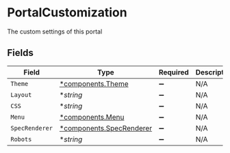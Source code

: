 # PortalCustomization

The custom settings of this portal


## Fields

| Field                                                               | Type                                                                | Required                                                            | Description                                                         |
| ------------------------------------------------------------------- | ------------------------------------------------------------------- | ------------------------------------------------------------------- | ------------------------------------------------------------------- |
| `Theme`                                                             | [*components.Theme](../../models/components/theme.md)               | :heavy_minus_sign:                                                  | N/A                                                                 |
| `Layout`                                                            | **string*                                                           | :heavy_minus_sign:                                                  | N/A                                                                 |
| `CSS`                                                               | **string*                                                           | :heavy_minus_sign:                                                  | N/A                                                                 |
| `Menu`                                                              | [*components.Menu](../../models/components/menu.md)                 | :heavy_minus_sign:                                                  | N/A                                                                 |
| `SpecRenderer`                                                      | [*components.SpecRenderer](../../models/components/specrenderer.md) | :heavy_minus_sign:                                                  | N/A                                                                 |
| `Robots`                                                            | **string*                                                           | :heavy_minus_sign:                                                  | N/A                                                                 |